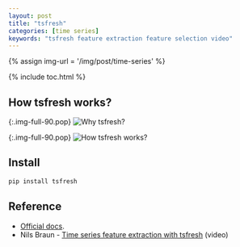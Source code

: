 ```yaml
---
layout: post
title: "tsfresh"
categories: [time series]
keywords: "tsfresh feature extraction feature selection video"
---
```


{% assign img-url = '/img/post/time-series' %}

{% include toc.html %}

## How tsfresh works?

{:.img-full-90.pop}
![Why tsfresh?]({{img-url}}/tsfresh-1.jpg)

{:.img-full-90.pop}
![How tsfresh works?]({{img-url}}/tsfresh-2.jpg)

## Install

~~~ bash
pip install tsfresh
~~~

## Reference

- [Official docs](https://tsfresh.readthedocs.io/).
- Nils Braun - [Time series feature extraction with tsfresh](https://www.youtube.com/watch?v=Fm8zcOMJ-9E) (video)